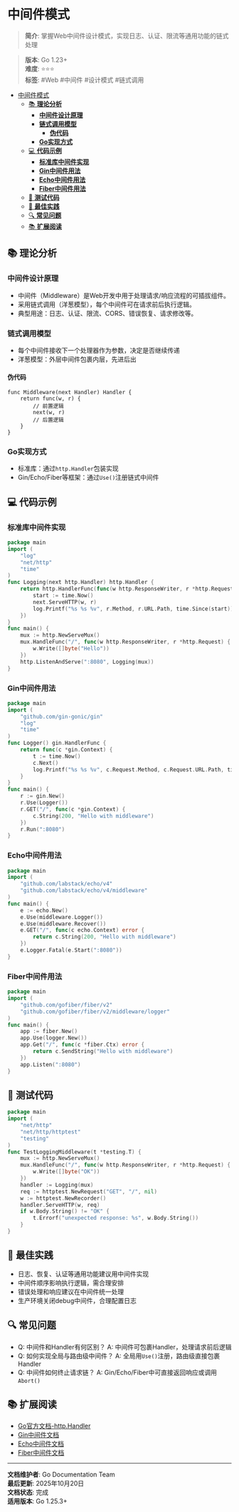 ﻿# 中间件模式

> **简介**: 掌握Web中间件设计模式，实现日志、认证、限流等通用功能的链式处理

> **版本**: Go 1.23+  
> **难度**: ⭐⭐⭐  
> **标签**: #Web #中间件 #设计模式 #链式调用

<!-- TOC START -->
- [中间件模式](#中间件模式)
  - [📚 **理论分析**](#-理论分析)
    - [**中间件设计原理**](#中间件设计原理)
    - [**链式调用模型**](#链式调用模型)
      - [**伪代码**](#伪代码)
    - [**Go实现方式**](#go实现方式)
  - [💻 **代码示例**](#-代码示例)
    - [**标准库中间件实现**](#标准库中间件实现)
    - [**Gin中间件用法**](#gin中间件用法)
    - [**Echo中间件用法**](#echo中间件用法)
    - [**Fiber中间件用法**](#fiber中间件用法)
  - [🧪 **测试代码**](#-测试代码)
  - [🎯 **最佳实践**](#-最佳实践)
  - [🔍 **常见问题**](#-常见问题)
  - [📚 **扩展阅读**](#-扩展阅读)
<!-- TOC END -->

## 📚 **理论分析**

### **中间件设计原理**

- 中间件（Middleware）是Web开发中用于处理请求/响应流程的可插拔组件。
- 采用链式调用（洋葱模型），每个中间件可在请求前后执行逻辑。
- 典型用途：日志、认证、限流、CORS、错误恢复、请求修改等。

### **链式调用模型**

- 每个中间件接收下一个处理器作为参数，决定是否继续传递
- 洋葱模型：外层中间件包裹内层，先进后出

#### **伪代码**

```text
func Middleware(next Handler) Handler {
    return func(w, r) {
        // 前置逻辑
        next(w, r)
        // 后置逻辑
    }
}

```

### **Go实现方式**

- 标准库：通过`http.Handler`包装实现
- Gin/Echo/Fiber等框架：通过`Use()`注册链式中间件

## 💻 **代码示例**

### **标准库中间件实现**

```go
package main
import (
    "log"
    "net/http"
    "time"
)
func Logging(next http.Handler) http.Handler {
    return http.HandlerFunc(func(w http.ResponseWriter, r *http.Request) {
        start := time.Now()
        next.ServeHTTP(w, r)
        log.Printf("%s %s %v", r.Method, r.URL.Path, time.Since(start))
    })
}
func main() {
    mux := http.NewServeMux()
    mux.HandleFunc("/", func(w http.ResponseWriter, r *http.Request) {
        w.Write([]byte("Hello"))
    })
    http.ListenAndServe(":8080", Logging(mux))
}

```

### **Gin中间件用法**

```go
package main
import (
    "github.com/gin-gonic/gin"
    "log"
    "time"
)
func Logger() gin.HandlerFunc {
    return func(c *gin.Context) {
        t := time.Now()
        c.Next()
        log.Printf("%s %s %v", c.Request.Method, c.Request.URL.Path, time.Since(t))
    }
}
func main() {
    r := gin.New()
    r.Use(Logger())
    r.GET("/", func(c *gin.Context) {
        c.String(200, "Hello with middleware")
    })
    r.Run(":8080")
}

```

### **Echo中间件用法**

```go
package main
import (
    "github.com/labstack/echo/v4"
    "github.com/labstack/echo/v4/middleware"
)
func main() {
    e := echo.New()
    e.Use(middleware.Logger())
    e.Use(middleware.Recover())
    e.GET("/", func(c echo.Context) error {
        return c.String(200, "Hello with middleware")
    })
    e.Logger.Fatal(e.Start(":8080"))
}

```

### **Fiber中间件用法**

```go
package main
import (
    "github.com/gofiber/fiber/v2"
    "github.com/gofiber/fiber/v2/middleware/logger"
)
func main() {
    app := fiber.New()
    app.Use(logger.New())
    app.Get("/", func(c *fiber.Ctx) error {
        return c.SendString("Hello with middleware")
    })
    app.Listen(":8080")
}

```

## 🧪 **测试代码**

```go
package main
import (
    "net/http"
    "net/http/httptest"
    "testing"
)
func TestLoggingMiddleware(t *testing.T) {
    mux := http.NewServeMux()
    mux.HandleFunc("/", func(w http.ResponseWriter, r *http.Request) {
        w.Write([]byte("OK"))
    })
    handler := Logging(mux)
    req := httptest.NewRequest("GET", "/", nil)
    w := httptest.NewRecorder()
    handler.ServeHTTP(w, req)
    if w.Body.String() != "OK" {
        t.Errorf("unexpected response: %s", w.Body.String())
    }
}

```

## 🎯 **最佳实践**

- 日志、恢复、认证等通用功能建议用中间件实现
- 中间件顺序影响执行逻辑，需合理安排
- 错误处理和响应建议在中间件统一处理
- 生产环境关闭debug中间件，合理配置日志

## 🔍 **常见问题**

- Q: 中间件和Handler有何区别？
  A: 中间件可包裹Handler，处理请求前后逻辑
- Q: 如何实现全局与路由级中间件？
  A: 全局用`Use()`注册，路由级直接包裹Handler
- Q: 中间件如何终止请求链？
  A: Gin/Echo/Fiber中可直接返回响应或调用`Abort()`

## 📚 **扩展阅读**

- [Go官方文档-http.Handler](https://golang.org/pkg/net/http/#Handler)
- [Gin中间件文档](https://gin-gonic.com/docs/examples/middleware/)
- [Echo中间件文档](https://echo.labstack.com/middleware/)
- [Fiber中间件文档](https://docs.gofiber.io/api/middleware/)

---

**文档维护者**: Go Documentation Team  
**最后更新**: 2025年10月20日  
**文档状态**: 完成  
**适用版本**: Go 1.25.3+
